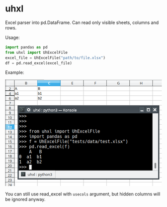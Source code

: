 # uhxl
Excel parser into pd.DataFrame. Can read only visible sheets, columns and rows.

Usage:
```python
import pandas as pd
from uhxl import UhExcelFile
excel_file = UhExcelFile("path/to/file.xlsx")
df = pd.read_excel(excel_file)
```

Example:

![screenshot](examples/image.png)


You can still use read_excel with `usecols` argument, but hidden columns will be ignored anyway.
